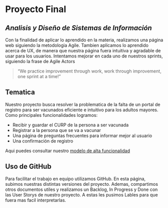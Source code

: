 # Proyecto Final
## _Analisis y Diseño de Sistemas de Información_


Con la finalidad de aplicar lo aprendido en la materia, realizamos una página web siguiendo la metodologia Agile. Tambien aplicamos lo aprendido acerca de UX, de manera que nuestra página fuera intuitiva y agradable de usar para los usuarios. 
Intentamos mejorar en cada uno de nuestros sprints, siguiendo la frase de Agile Actors
>“We practice improvement through work,
>work through improvement, one sprint at a time!”
## Tematica
Nuestro proyecto busca resolver la problematica de la falta de un portal de registro para ser vacunados eficiente e intuitivo para los adultos mayores. Como principales funcionalidades logramos: 

- Recibir y guardar el CURP de la persona a ser vacunada
- Registrar a la persona que se va a vacunar 
- Una página de preguntas frecuentes para informar mejor al usuario 
- Una confirmación de registro 

Aqui puedes consultar nuestro [modelo de alta funcionalidad](https://www.figma.com/file/OAszkwJaOKu6IfdBCcaX8e/Untitled?node-id=0%3A1)
## Uso de GitHub

Para facilitar el trabajo en equipo utilizamos GitHub. En esta página, subimos nuestras distintas versiones del proyecto. Ademas, compartimos otros documentos utiles y realizamos un Backlog, In Progress y Done con las User Storys de nuestro proyecto. A estas les pusimos Lables para que fuera mas facil interpretarlas. 

